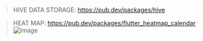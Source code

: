 >HIVE DATA STORAGE: https://pub.dev/packages/hive

>HEAT MAP: https://pub.dev/packages/flutter_heatmap_calendar
![image](https://user-images.githubusercontent.com/114938111/204898289-18df4e92-3bcc-411e-a600-291f8c06e1a3.png)
